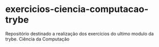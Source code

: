 # exercicios-ciencia-computacao-trybe
Repositório destinado a realização dos exercícios do ultimo modulo da trybe. Ciência da Computação
